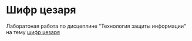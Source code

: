 # Шифр цезаря
Лаборатоная работа по дисцеплине "Технология защиты информации"
на тему [шифр цезаря](https://ru.wikipedia.org/wiki/%D0%A8%D0%B8%D1%84%D1%80_%D0%A6%D0%B5%D0%B7%D0%B0%D1%80%D1%8F)